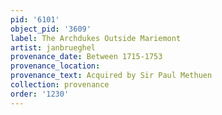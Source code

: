 ```yaml
---
pid: '6101'
object_pid: '3609'
label: The Archdukes Outside Mariemont
artist: janbrueghel
provenance_date: Between 1715-1753
provenance_location:
provenance_text: Acquired by Sir Paul Methuen
collection: provenance
order: '1230'
---
```

